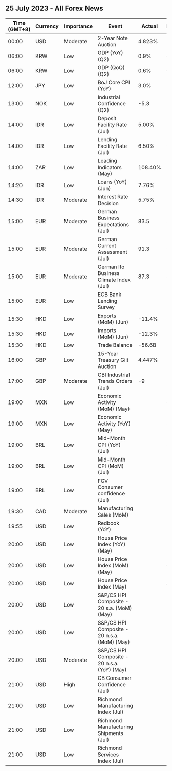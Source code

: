 ## 25 July 2023 - All Forex News

| Time (GMT+8) | Currency | Importance | Event | Actual | Forecast | Previous |
|------|----------|------------|-------|--------|----------|----------|
| 00:00 | USD | Moderate | 2-Year Note Auction | 4.823% |  | 4.670% |
| 06:00 | KRW | Low | GDP (YoY) (Q2) | 0.9% | 0.8% | 0.9% |
| 06:00 | KRW | Low | GDP (QoQ) (Q2) | 0.6% | 0.5% | 0.3% |
| 12:00 | JPY | Low | BoJ Core CPI (YoY) | 3.0% | 3.0% | 3.1% |
| 13:00 | NOK | Low | Industrial Confidence (Q2) | -5.3 | -3.0 | -0.7 |
| 14:00 | IDR | Low | Deposit Facility Rate (Jul) | 5.00% | 5.00% | 5.00% |
| 14:00 | IDR | Low | Lending Facility Rate (Jul) | 6.50% | 6.50% | 6.50% |
| 14:00 | ZAR | Low | Leading Indicators (May) | 108.40% |  | 110.30% |
| 14:20 | IDR | Low | Loans (YoY) (Jun) | 7.76% |  | 9.39% |
| 14:30 | IDR | Moderate | Interest Rate Decision | 5.75% | 5.75% | 5.75% |
| 15:00 | EUR | Moderate | German Business Expectations (Jul) | 83.5 | 83.4 | 83.8 |
| 15:00 | EUR | Moderate | German Current Assessment (Jul) | 91.3 | 93.0 | 93.7 |
| 15:00 | EUR | Moderate | German Ifo Business Climate Index (Jul) | 87.3 | 88.0 | 88.6 |
| 15:00 | EUR | Low | ECB Bank Lending Survey |  |  |  |
| 15:30 | HKD | Low | Exports (MoM) (Jun) | -11.4% | -24.2% | -15.6% |
| 15:30 | HKD | Low | Imports (MoM) (Jun) | -12.3% | -11.1% | -16.7% |
| 15:30 | HKD | Low | Trade Balance | -56.6B | -42.4B | -26.4B |
| 16:00 | GBP | Low | 15-Year Treasury Gilt Auction | 4.447% |  | 4.463% |
| 17:00 | GBP | Moderate | CBI Industrial Trends Orders (Jul) | -9 | -17 | -15 |
| 19:00 | MXN | Low | Economic Activity (MoM) (May) |  | 0.40% | 0.80% |
| 19:00 | MXN | Low | Economic Activity (YoY) (May) |  | 3.60% | 2.50% |
| 19:00 | BRL | Low | Mid-Month CPI (YoY) (Jul) |  | 3.26% | 3.40% |
| 19:00 | BRL | Low | Mid-Month CPI (MoM) (Jul) |  | -0.01% | 0.04% |
| 19:00 | BRL | Low | FGV Consumer confidence (Jul) |  | 89.9 | 92.3 |
| 19:30 | CAD | Moderate | Manufacturing Sales (MoM) |  |  | 1.2% |
| 19:55 | USD | Low | Redbook (YoY) |  |  | -0.2% |
| 20:00 | USD | Low | House Price Index (YoY) (May) |  | 2.6% | 3.1% |
| 20:00 | USD | Low | House Price Index (MoM) (May) |  | 0.2% | 0.7% |
| 20:00 | USD | Low | House Price Index (May) |  | 404.6 | 401.2 |
| 20:00 | USD | Low | S&P/CS HPI Composite - 20 s.a. (MoM) (May) |  | 1.5% | 0.9% |
| 20:00 | USD | Low | S&P/CS HPI Composite - 20 n.s.a. (MoM) (May) |  | 1.2% | 1.7% |
| 20:00 | USD | Moderate | S&P/CS HPI Composite - 20 n.s.a. (YoY) (May) |  | -2.2% | -1.7% |
| 21:00 | USD | High | CB Consumer Confidence (Jul) |  | 111.8 | 109.7 |
| 21:00 | USD | Low | Richmond Manufacturing Index (Jul) |  | -10 | -7 |
| 21:00 | USD | Low | Richmond Manufacturing Shipments (Jul) |  |  | -5 |
| 21:00 | USD | Low | Richmond Services Index (Jul) |  | 9 | -3 |
